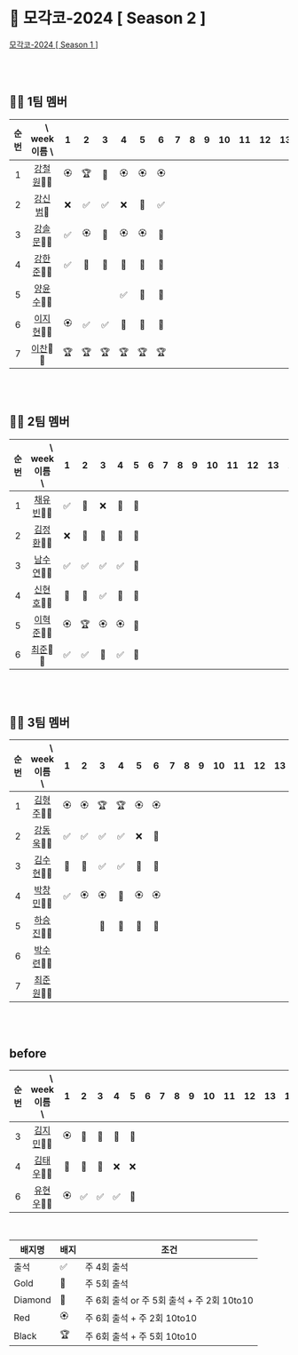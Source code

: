 # 🎾 모각코-2024 [ Season 2 ]

[모각코-2024 [ Season 1 ]](https://github.com/Dev-Explorers/mogakko-2024/wiki/%EB%AA%A8%EA%B0%81%EC%BD%94-%EC%8B%9C%EC%A6%8C-1)


<br>
<br>

## 🙋‍♂️ 1팀 멤버 

|순번|　\ week<br> 이름 \  |1 | 2|3|4| 5|6 |7|8|9 |10| 11| 12|13|14|15|
| :-: |:-: | :-: | :-: | :-:| :-:| :-:| :-: | :-: | :-: |  :-:|:-:|:-:|:-:|:-:|:-:|:-:|
|1| [강철원](https://github.com/Ryan-dia)🎾🎾    |🏵️|🏆|💎|🏵️|🏵️|🏵️|
|2| [강신범](https://github.com/kangsinbeom)🎾   |❌|✅|✅|❌|🏅|✅|
|3| [강솔문](https://github.com/)🎾🎾            |✅|🏵️|💎|🏵️|🏵️|💎|
|4| [강한준](https://github.com/)🎾🎾            |✅|🏅|🏅|🏅|🏅|🏅|
|5| [양윤수](https://github.com/)🎾🎾            |  | |  |✅|💎|💎|
|6| [이지현](https://github.com/)🎾🎾            |🏵️|✅|✅|🏅|🏅|🏅|
|7| [이찬](https://github.com/)🎾🎾              |🏆|🏆|🏆|🏆|🏆|🏆|


<br>
<br>

## 🙋‍♂️ 2팀 멤버 

|순번 | 　　\ week<br>이름　\  |1 | 2|3|4| 5|6 |7|8|9 |10| 11| 12|13|14|15|
|:-: |:-: | :-: | :-: | :-:| :-:| :-:| :-: | :-: | :-: |  :-:|:-:|:-:|:-:|:-:|:-:|:-:|
|1| [채유빈](https://github.com/ChaeYubin)🎾🎾   |✅|🏅|❌|💎|💎|
|2| [김정환](https://github.com/)🎾🎾            |❌|🏅|💎|💎|💎|
|3| [남수연](https://github.com/)🎾🎾            |✅|✅|✅|✅|💎|
|4| [신현호](https://github.com/)🎾🎾            |🏅|🏅|✅|💎|💎|
|5| [이혁준](https://github.com/)🎾🎾            |🏵️|🏆|🏵️|🏵️|💎|
|6| [최준](https://github.com/)🎾🎾              |✅|✅|🏅|✅|💎|

<br>
<br>

## 🙋‍♂️  3팀 멤버

|순번| 　　\　week<br>이름　\  |1 | 2|3|4| 5|6 |7|8|9 |10| 11| 12|13|14|15|
|:-:| :-: | :-: | :-: | :-:| :-:| :-:| :-: | :-: | :-: |  :-:|:-:|:-:|:-:|:-:|:-:|:-:|
|1| [김형주](https://github.com/kim0527)🎾🎾            |🏵️|🏵️|🏆|🏆|🏵️|🏵️|
|2| [강동욱](https://github.com/woogie0303)🎾🎾         |✅|✅|✅|✅|❌|🏅|
|3| [김수현](https://github.com/)🎾🎾                   |🏅|🏅|✅|✅|💎|🏅|
|4| [박창민](https://github.com/)🎾🎾                   |✅|🏵️|🏵️|💎|🏵️|🏵️|
|5| [하승진](https://github.com/)🎾🎾                   |  | |🏅|🏅|🏅|🏅|
|6| [박수련](https://github.com/)🎾🎾                   |  | | | | |
|7| [최준원](https://github.com/)🎾🎾                   |  | | | | |

<br>
<br>

## before

|순번| 　　\　week<br>이름　\  |1 | 2|3|4| 5|6 |7|8|9 |10| 11| 12|13|14|15|
|:-:| :-: | :-: | :-: | :-:| :-:| :-:| :-: | :-: | :-: |  :-:|:-:|:-:|:-:|:-:|:-:|:-:|
|3| [김지민](https://github.com/)🎾🎾            |🏵️|💎|💎|💎|💎|
|4| [김태우](https://github.com/)🎾🎾                   |💎|💎|🏅|❌|❌|
|6| [유현우](https://github.com/uhanuu)🎾🎾             |🏵️|✅|✅|✅|🏅|

<br>

|배지명|배지|조건|
| --- | ---| ---|
|출석 |✅ | 주 4회 출석 |
|Gold |🏅 | 주 5회 출석 |
|Diamond|💎| 주 6회 출석 or 주 5회 출석 + 주 2회 10to10 |
|Red |🏵️| 주 6회 출석 + 주 2회 10to10 |
|Black |🏆 | 주 6회 출석 +  주 5회 10to10 |


